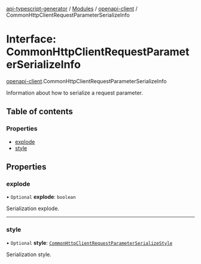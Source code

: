 [api-typescript-generator](../../README.md) / [Modules](../modules.md) / [openapi-client](../modules/openapi_client.md) / CommonHttpClientRequestParameterSerializeInfo

# Interface: CommonHttpClientRequestParameterSerializeInfo

[openapi-client](../modules/openapi_client.md).CommonHttpClientRequestParameterSerializeInfo

Information about how to serialize a request parameter.

## Table of contents

### Properties

- [explode](openapi_client.CommonHttpClientRequestParameterSerializeInfo.md#explode)
- [style](openapi_client.CommonHttpClientRequestParameterSerializeInfo.md#style)

## Properties

### explode

• `Optional` **explode**: `boolean`

Serialization explode.

___

### style

• `Optional` **style**: [`CommonHttpClientRequestParameterSerializeStyle`](../modules/openapi_client.md#commonhttpclientrequestparameterserializestyle)

Serialization style.
